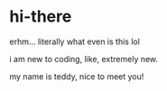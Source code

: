 # hi-there
erhm...
literally what even is this lol

i am new to coding, like, extremely new.

my name is teddy, nice to meet you!
